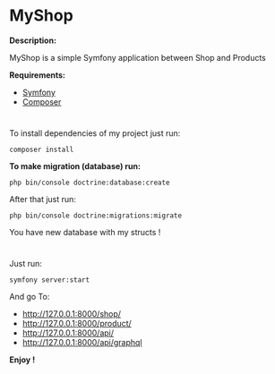 # MyShop
**Description:**

MyShop is a simple Symfony application between Shop and Products

**Requirements:**
- [Symfony](https://symfony.com/doc/current/setup.html)
- [Composer]([https://link](https://getcomposer.org/doc/00-intro.md#installation-linux-unix-macos))


#
To install dependencies of my project just run:
```shell
composer install
```

**To make migration (database) run:**
```shell
php bin/console doctrine:database:create
```
After that just run:
```shell
php bin/console doctrine:migrations:migrate
```
You have new database with my structs !
#
Just run:
```shell
symfony server:start
```

And go To:
- http://127.0.0.1:8000/shop/
- http://127.0.0.1:8000/product/
- http://127.0.0.1:8000/api/
- http://127.0.0.1:8000/api/graphql

**Enjoy !**